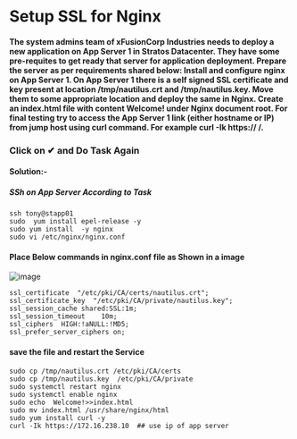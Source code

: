 # Setup SSL for Nginx
#### The system admins team of xFusionCorp Industries needs to deploy a new application on App Server 1 in Stratos Datacenter. They have some pre-requites to get ready that server for application deployment. Prepare the server as per requirements shared below: Install and configure nginx on App Server 1. On App Server 1 there is a self signed SSL certificate and key present at location /tmp/nautilus.crt and /tmp/nautilus.key. Move them to some appropriate location and deploy the same in Nginx. Create an index.html file with content Welcome! under Nginx document root. For final testing try to access the App Server 1 link (either hostname or IP) from jump host using curl command. For example curl -Ik https:// <app-server-ip>/.

### Click on ✔ and Do Task Again
#### Solution:-
##### SSh on App Server According to Task

```
ssh tony@stapp01
sudo  yum install epel-release -y 
sudo yum install  -y nginx 
sudo vi /etc/nginx/nginx.conf
````
#### Place Below commands in nginx.conf file as Shown in a image 
![image](https://lh5.googleusercontent.com/1w12aXqUd2SmwlTpZtS0SMZYATznYrIS5QBwQDiOQtTkdpT3Ol7e64rawS-C8D24lLyww_Gv2VDTT0xEYL0xqd5tZJcnN5fnAinrlx0T)
```
ssl_certificate  "/etc/pki/CA/certs/nautilus.crt";
ssl_certificate_key  "/etc/pki/CA/private/nautilus.key";
ssl_session_cache shared:SSL:1m;
ssl_session_timeout    10m;
ssl_ciphers  HIGH:!aNULL:!MD5;
ssl_prefer_server_ciphers on;
```
#### save the file and restart the Service
```
sudo cp /tmp/nautilus.crt /etc/pki/CA/certs 
sudo cp /tmp/nautilus.key  /etc/pki/CA/private
sudo systemctl restart nginx 
sudo systemctl enable nginx
sudo echo  Welcome!>>index.html
sudo mv index.html /usr/share/nginx/html
sudo yum install curl -y
curl -Ik https://172.16.238.10  ## use ip of app server
```
